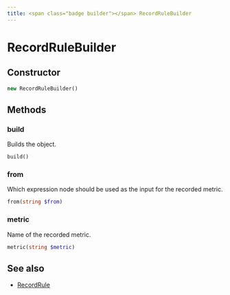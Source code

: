 ```yaml
---
title: <span class="badge builder"></span> RecordRuleBuilder
---
```

# <span class="badge builder"></span> RecordRuleBuilder

## Constructor

```php
new RecordRuleBuilder()
```
## Methods

### <span class="badge object-method"></span> build

Builds the object.

```php
build()
```

### <span class="badge object-method"></span> from

Which expression node should be used as the input for the recorded metric.

```php
from(string $from)
```

### <span class="badge object-method"></span> metric

Name of the recorded metric.

```php
metric(string $metric)
```

## See also

 * <span class="badge object-type-class"></span> [RecordRule](./object-RecordRule.md)
